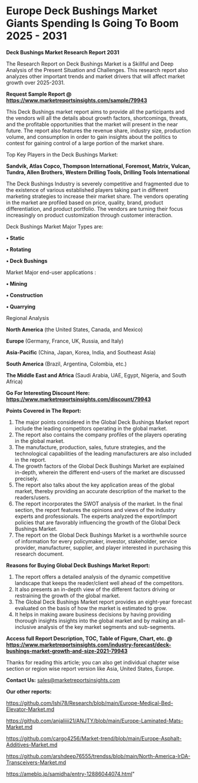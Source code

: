 # Europe Deck Bushings Market Giants Spending Is Going To Boom 2025 - 2031

<strong>Deck Bushings Market Research Report 2031</strong>

The Research Report on Deck Bushings Market is a Skillful and Deep Analysis of the Present Situation and Challenges. This research report also analyzes other important trends and market drivers that will affect market growth over 2025-2031.

<strong>Request Sample Report @ <a href=https://www.marketreportsinsights.com/sample/79943>https://www.marketreportsinsights.com/sample/79943</a></strong>

This Deck Bushings market report aims to provide all the participants and the vendors will all the details about growth factors, shortcomings, threats, and the profitable opportunities that the market will present in the near future. The report also features the revenue share, industry size, production volume, and consumption in order to gain insights about the politics to contest for gaining control of a large portion of the market share.

Top Key Players in the Deck Bushings Market:

<strong>Sandvik, Atlas Copco, Thompson International, Foremost, Matrix, Vulcan, Tundra, Allen Brothers, Western Drilling Tools, Drilling Tools International</strong>

The Deck Bushings Industry is severely competitive and fragmented due to the existence of various established players taking part in different marketing strategies to increase their market share. The vendors operating in the market are profiled based on price, quality, brand, product differentiation, and product portfolio. The vendors are turning their focus increasingly on product customization through customer interaction.

Deck Bushings Market Major Types are:

<strong>• Static

• Rotating

• Deck Bushings</strong>

Market Major end-user applications :

<strong>• Mining

• Construction

• Quarrying</strong>

Regional Analysis

</u><strong><b>North America</b></strong> (the United States, Canada, and Mexico)

<strong><b>Europe </b></strong>(Germany, France, UK, Russia, and Italy)

<strong><b>Asia-Pacific</b></strong> (China, Japan, Korea, India, and Southeast Asia)

<strong><b>South America</b></strong> (Brazil, Argentina, Colombia, etc.)

<strong><b>The Middle East and Africa</b></strong> (Saudi Arabia, UAE, Egypt, Nigeria, and South Africa)

<strong>Go For Interesting Discount Here: <a href=https://www.marketreportsinsights.com/discount/79943>https://www.marketreportsinsights.com/discount/79943</a></strong>

<strong>Points Covered in The Report:</strong>
<ol>
  <li>The major points considered in the Global Deck Bushings Market report include the leading competitors operating in the global market.</li>
  <li>The report also contains the company profiles of the players operating in the global market.</li>
  <li>The manufacture, production, sales, future strategies, and the technological capabilities of the leading manufacturers are also included in the report.</li>
  <li>The growth factors of the Global Deck Bushings Market are explained in-depth, wherein the different end-users of the market are discussed precisely.</li>
  <li>The report also talks about the key application areas of the global market, thereby providing an accurate description of the market to the readers/users.</li>
  <li>The report incorporates the SWOT analysis of the market. In the final section, the report features the opinions and views of the industry experts and professionals. The experts analyzed the export/import policies that are favorably influencing the growth of the Global Deck Bushings Market.</li>
  <li>The report on the Global Deck Bushings Market is a worthwhile source of information for every policymaker, investor, stakeholder, service provider, manufacturer, supplier, and player interested in purchasing this research document.</li>
</ol>
<strong>Reasons for Buying Global Deck Bushings Market Report:</strong>

<ol>
  <li>The report offers a detailed analysis of the dynamic competitive landscape that keeps the reader/client well ahead of the competitors.</li>
  <li>It also presents an in-depth view of the different factors driving or restraining the growth of the global market.</li>
  <li>The Global Deck Bushings Market report provides an eight-year forecast evaluated on the basis of how the market is estimated to grow.</li>
  <li>It helps in making aware business decisions by having providing thorough insights insights into the global market and by making an all-inclusive analysis of the key market segments and sub-segments.</li>
</ol>
<strong>Access full Report Description, TOC, Table of Figure, Chart, etc. @ <a href=https://www.marketreportsinsights.com/industry-forecast/deck-bushings-market-growth-and-size-2021-79943>https://www.marketreportsinsights.com/industry-forecast/deck-bushings-market-growth-and-size-2021-79943</a></strong>


Thanks for reading this article; you can also get individual chapter wise section or region wise report version like Asia, United States, Europe.

<strong>Contact Us:</strong>
sales@marketreportsinsights.com

<strong>Our other reports:</strong>

<a href=https://github.com/Ishi78/Research/blob/main/Europe-Medical-Bed-Elevator-Market.md>https://github.com/Ishi78/Research/blob/main/Europe-Medical-Bed-Elevator-Market.md</a>

<a href=https://github.com/anjaliiii21/ANJTY/blob/main/Europe-Laminated-Mats-Market.md>https://github.com/anjaliiii21/ANJTY/blob/main/Europe-Laminated-Mats-Market.md</a>

<a href=https://github.com/cargo4256/Market-trend/blob/main/Europe-Asphalt-Additives-Market.md>https://github.com/cargo4256/Market-trend/blob/main/Europe-Asphalt-Additives-Market.md</a>

<a href=https://github.com/arshdeep76555/trendss/blob/main/North-America-IrDA-Transceivers-Market.md>https://github.com/arshdeep76555/trendss/blob/main/North-America-IrDA-Transceivers-Market.md</a>

<a href=https://ameblo.jp/samidha/entry-12886044074.html>https://ameblo.jp/samidha/entry-12886044074.html</a>"

